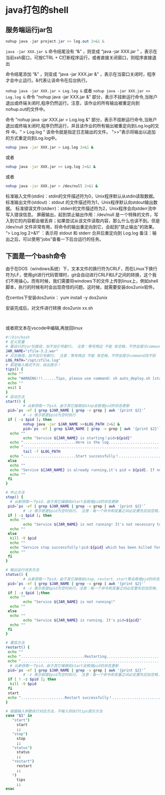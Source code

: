 # java打包的shell

## 服务端运行jar包

```java
nohup java -jar project.jar >> log.out 2>&1 &
```

`java -jar XXX.jar &`
命令结尾没有 “&” ，则变成 “java -jar XXX.jar ” ，表示在当前ssh窗口，可按CTRL + C打断程序运行，或者直接关闭窗口，则程序直接退出

命令结尾添加 “&” ，则变成 “java -jar XXX.jar &” ，表示在当窗口关闭时，程序才会中止运行。&代表让该命令在后台执行。

`nohup java -jar XXX.jar > Log.log &`
或者
`nohup java -jar XXX.jar >> Log.log &`
命令 "nohup java -jar XXX.jar &" 部分，表示不挂断运行命令,当账户退出或终端关闭时,程序仍然运行。注意，该作业的所有输出被重定向到nohup.out的文件中。

命令 "nohup java -jar XXX.jar > Log.log &" 部分，表示不挂断运行命令,当账户退出或终端关闭时,程序仍然运行，并且该作业的所有输出被重定向到Log.log的文件
中。“ > Log.log ” 该命令就是指定日志输出的文件。
">>"表示将输出以追加的方式重定向到Log.log中。

```bash
nohup java -jar XXX.jar > Log.log 2>&1 &
```

或者

```bash
nohup java -jar XXX.jar >> Log.log 2>&1 &
```

或者

```bash
nohup java -jar XXX.jar > /dev/null 2>&1 &
```

标准输入文件(stdin)：stdin的文件描述符为0，Unix程序默认从stdin读取数据。
标准输出文件(stdout)：stdout 的文件描述符为1，Unix程序默认向stdout输出数据。
标准错误文件(stderr)：stderr的文件描述符为2，Unix程序会向stderr流中写入错误信息。
屏蔽输出，起到禁止输出作用：/dev/null 是一个特殊的文件，写入到它的内容都会被丢弃；如果尝试从该文件读取内容，那么什么也读不到。但是 /dev/null 文件非常有用，将命令的输出重定向到它，会起到"禁止输出"的效果。
“> Log.log 2>&1” ：表示将 stdout 和 stderr 合并后重定向到 Log.log
备注：输出之后，可以使用“jobs”查看一下后台运行的任务。

## 下面是一个bash命令

由于在DOS（windows系统）下，文本文件的换行符为CRLF，而在Linux下换行符为LF，使用git进行代码管理时，git会自动进行CRLF和LF之间的转换，这个我们不用操心。而有时候，我们需要将windows下的文件上传到linux上，例如shell脚本，执行的时候有时会出现奇怪的问题，这时候，就需要安装dos2unix软件。
​

在centos下安装dos2unix：
yum install -y dos2unix
​

安装完成后，对文件进行转换
dos2unix xx.sh
​

​

或者把文本在vscode中编辑,再放回linux

```bash
#!/bin/bash
# 定义变量
# 要运行的jar包路径，加不加引号都行。 注意：等号两边 不能 有空格，不然会提示command找不到
JAR_NAME="zfile-3.2.war"
# 日志路径，加不加引号都行。 注意：等号两边 不能 有空格，不然会提示command找不到
LOG_PATH="/opt/zfile.log"
# 若是输入格式不对，给出提示！
tips() {
 echo ""
 echo "WARNING!!!......Tips, please use command: sh auto_deploy.sh [start|stop|restart|status]. For example: sh auto_deploy.sh start "
 echo ""
 exit 1
}
# 启动方法
start() {
        # 从新获取一下pid，由于其它操做如stop会致使pid的状态更新
 pid=`ps -ef | grep $JAR_NAME | grep -v grep | awk '{print $2}'`
        # -z 表示若是$pid为空时执行
 if [ -z $pid ]; then
        nohup java -jar $JAR_NAME >>$LOG_PATH 2>&1 &
        pid=`ps -ef | grep $JAR_NAME | grep -v grep | awk '{print $2}'`
  echo ""
        echo "Service ${JAR_NAME} is starting！pid=${pid}"
  echo "........................Here is the log.............................."
  echo "....................................................................."
        tail -f $LOG_PATH
  echo "........................Start successfully！........................."
 else
  echo ""
  echo "Service ${JAR_NAME} is already running,it's pid = ${pid}. If necessary, please use command: sh auto_deploy.sh restart."
  echo ""
 fi
}

# 中止方法
stop() {
  # 从新获取一下pid，由于其它操做如start会致使pid的状态更新
 pid=`ps -ef | grep $JAR_NAME | grep -v grep | awk '{print $2}'`
        # -z 表示若是$pid为空时执行。 注意：每一个命令和变量之间必定要先后加空格，不然会提示command找不到
 if [ -z $pid ]; then
  echo ""
        echo "Service ${JAR_NAME} is not running! It's not necessary to stop it!"
  echo ""
 else
  kill -9 $pid
  echo ""
  echo "Service stop successfully！pid:${pid} which has been killed forcibly!"
  echo ""
 fi
}

# 输出运行状态方法
status() {
        # 从新获取一下pid，由于其它操做如stop、restart、start等会致使pid的状态更新
 pid=`ps -ef | grep $JAR_NAME | grep -v grep | awk '{print $2}'`
        # -z 表示若是$pid为空时执行。注意：每一个命令和变量之间必定要先后加空格，不然会提示command找不到
 if [ -z $pid ];then
  echo ""
        echo "Service ${JAR_NAME} is not running!"
  echo ""
 else
  echo ""
        echo "Service ${JAR_NAME} is running. It's pid=${pid}"
  echo ""
 fi
}

# 重启方法
restart() {
 echo ""
 echo ".............................Restarting.............................."
 echo "....................................................................."
  # 从新获取一下pid，由于其它操做如start会致使pid的状态更新
 pid=`ps -ef | grep $JAR_NAME | grep -v grep | awk '{print $2}'`
        # -z 表示若是$pid为空时执行。 注意：每一个命令和变量之间必定要先后加空格，不然会提示command找不到
 if [ ! -z $pid ]; then
  kill -9 $pid
 fi
 start
 echo "....................Restart successfully！..........................."
}

# 根据输入参数执行对应方法，不输入则执行tips提示方法
case "$1" in
   "start")
     start
     ;;
   "stop")
     stop
     ;;
   "status")
     status
     ;;
   "restart")
     restart
     ;;
   *)
     tips
     ;;
esac

```
